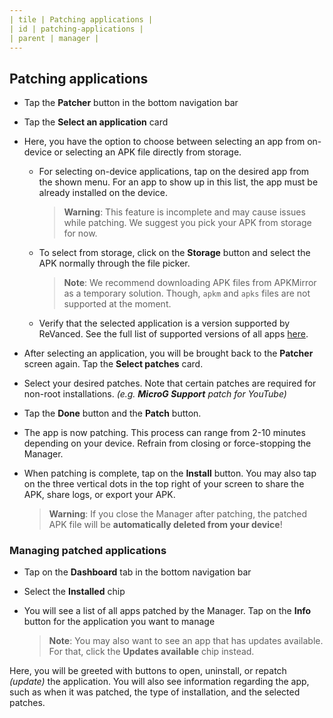 ```yaml
---
| tile | Patching applications |
| id | patching-applications |
| parent | manager |
---
```



## Patching applications
- Tap the **Patcher** button in the bottom navigation bar
- Tap the **Select an application** card
- Here, you have the option to choose between selecting an app from on-device or selecting an APK file directly from storage.
   * For selecting on-device applications, tap on the desired app from the shown menu. For an app to show up in this list, the app must be already installed on the device.
     > **Warning**: This feature is incomplete and may cause issues while patching. We suggest you pick your APK from storage for now.
   * To select from storage, click on the **Storage** button and select the APK normally through the file picker.
     > **Note**: We recommend downloading APK files from APKMirror as a temporary solution. Though, `apkm` and `apks` files are not supported at the moment.
   * Verify that the selected application is a version supported by ReVanced. See the full list of supported versions of all apps [here](https://github.com/revanced/revanced-patches#-patches).
- After selecting an application, you will be brought back to the **Patcher** screen again. Tap the **Select patches** card.
- Select your desired patches. Note that certain patches are required for non-root installations. *(e.g. **MicroG Support** patch for YouTube)*
- Tap the **Done** button and the **Patch** button.
- The app is now patching. This process can range from 2-10 minutes depending on your device. Refrain from closing or force-stopping the Manager.
- When patching is complete, tap on the **Install** button. You may also tap on the three vertical dots in the top right of your screen to share the APK, share logs, or export your APK.

   > **Warning**: If you close the Manager after patching, the patched APK file will be **automatically deleted from your device**!


### Managing patched applications
- Tap on the **Dashboard** tab in the bottom navigation bar
- Select the **Installed** chip
- You will see a list of all apps patched by the Manager. Tap on the **Info** button for the application you want to manage

   > **Note**: You may also want to see an app that has updates available. For that, click the **Updates available** chip instead.

Here, you will be greeted with buttons to open, uninstall, or repatch *(update)* the application. You will also see information regarding the app, such as when it was patched, the type of installation, and the selected patches.